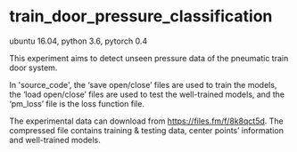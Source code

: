 # train_door_pressure_classification

ubuntu 16.04, python 3.6, pytorch 0.4

This experiment aims to detect unseen pressure data of the pneumatic train door system.  

In 'source_code', the ‘save open/close’ files are used to train the models, the ‘load open/close’ files are used to test the well-trained models, and the ‘pm_loss’ file is the loss function file.

The experimental data can download from https://files.fm/f/8k8qct5d. The compressed file contains training & testing data, center points’ information and well-trained models.
